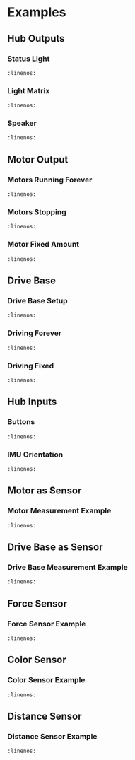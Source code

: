 # Examples

## Hub Outputs

### Status Light

```{literalinclude} ./python_files/hub_output_status_light.py
:linenos:
```

### Light Matrix

```{literalinclude} ./python_files/hub_output_light_matrix.py
:linenos:
```

### Speaker

```{literalinclude} ./python_files/hub_output_speaker.py
:linenos:
```

## Motor Output

### Motors Running Forever

```{literalinclude} ./python_files/motors_output_run.py
:linenos:
```

### Motors Stopping

```{literalinclude} ./python_files/motors_output_stop.py
:linenos:
```

### Motor Fixed Amount

```{literalinclude} ./python_files/motors_output_fixed.py
:linenos:
```

## Drive Base

### Drive Base Setup

```{literalinclude} ./python_files/drive_base_output.py
:linenos:
```

### Driving Forever

```{literalinclude} ./python_files/drive_base_output_forever.py
:linenos:
```

### Driving Fixed

```{literalinclude} ./python_files/drive_base_output_fixed.py
:linenos:
```

## Hub Inputs

### Buttons

```{literalinclude} ./python_files/hub_input_buttons.py
:linenos:
```

### IMU Orientation

```{literalinclude} ./python_files/hub_input_imu_orientation.py
:linenos:
```

## Motor as Sensor

### Motor Measurement Example

```{literalinclude} ./python_files/motors_input.py
:linenos:
```

## Drive Base as Sensor

### Drive Base Measurement Example

```{literalinclude} ./python_files/drive_base_input.py
:linenos:
```

## Force Sensor

### Force Sensor Example

```{literalinclude} ./python_files/force_sensor.py
:linenos:
```

## Color Sensor

### Color Sensor Example

```{literalinclude} ./python_files/color_sensor.py
:linenos:
```

## Distance Sensor

### Distance Sensor Example

```{literalinclude} ./python_files/distance_sensor.py
:linenos:
```